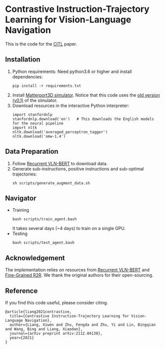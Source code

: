 # Contrastive Instruction-Trajectory Learning for Vision-Language Navigation

This is the code for the [CITL](https://arxiv.org/abs/2112.04138) paper.

## Installation
1. Python requirements: Need python3.6 or higher and install dependencies:
    ```
    pip install -r requirements.txt
    ```
2. Install [Matterport3D simulator](https://github.com/peteanderson80/Matterport3DSimulator). Notice that this code uses the [old version (v0.1)](https://github.com/peteanderson80/Matterport3DSimulator/tree/v0.1) of the simulator.
3. Download resources in the interactive Python interpreter:
    ```
    import stanfordnlp
    stanfordnlp.download('en')   # This downloads the English models for the neural pipeline
    import nltk
    nltk.download('averaged_perceptron_tagger')
    nltk.download('omw-1.4')
    ```

## Data Preparation
1. Follow [Recurrent VLN-BERT](https://github.com/YicongHong/Recurrent-VLN-BERT#recurrent-vln-bert) to download data.
2. Generate sub-instructions, positive instructions and sub-optimal trajectories:
    ```
   sh scripts/generate_augment_data.sh
   ```
   
## Navigator
- Training
    ```
    bash scripts/train_agent.bash
    ```
    It takes several days (~4 days) to train on a single GPU.
- Testing
    ```
    bash scripts/test_agent.bash
    ```


## Acknowledgement
The implementation relies on resources from [Recurrent VLN-BERT](https://github.com/YicongHong/Recurrent-VLN-BERT#recurrent-vln-bert) and [Fine-Grained R2R](https://github.com/YicongHong/Fine-Grained-R2R). We thank the original authors for their open-sourcing.

## Reference
If you find this code useful, please consider citing.
```
@article{liang2021contrastive,
  title={Contrastive Instruction-Trajectory Learning for Vision-Language Navigation},
  author={Liang, Xiwen and Zhu, Fengda and Zhu, Yi and Lin, Bingqian and Wang, Bing and Liang, Xiaodan},
  journal={arXiv preprint arXiv:2112.04138},
  year={2021}
}
```
